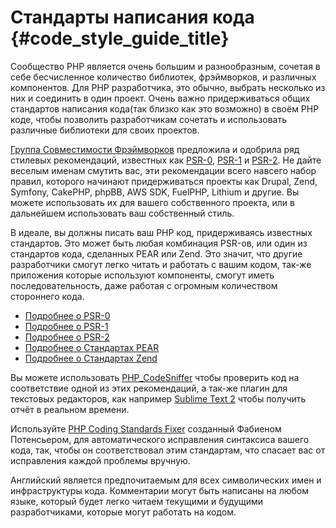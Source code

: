 # Стандарты написания кода  {#code_style_guide_title}

Сообщество PHP является очень большим и разнообразным, сочетая в себе бесчисленное количество библиотек, фрэймворков,
и различных компонентов. Для PHP разработчика, это обычно, выбрать несколько из них и соединить в один проект.
Очень важно придерживаться общих стандартов написания кода(так близко как это возможно) в своём PHP коде, чтобы 
позволить разработчикам сочетать и использовать различные библиотеки для своих проектов.

[Группа Совместимости Фрэймворков][fig] предложила и одобрила ряд стилевых рекомендаций, известных как [PSR-0][psr0],
[PSR-1][psr1] и [PSR-2][psr2]. Не дайте веселым именам смутить вас, эти рекомендации всего навсего набор правил,
которого начинают придерживаться проекты как Drupal, Zend, Symfony, CakePHP, phpBB, AWS SDK, FuelPHP, Lithium и другие.
Вы можете использовать их для вашего собственного проекта, или в дальнейшем использовать ваш собственный стиль.

В идеале, вы должны писать ваш PHP код, придерживаясь известных стандартов. Это может быть любая комбинация PSR-ов,
или один из стандартов кода, сделанных PEAR или Zend. Это значит, что другие разработчики смогут легко читать и
работать с вашим кодом, так-же приложения которые используют компоненты, смогут иметь последовательность, даже
работая с огромным количеством стороннего кода.

* [Подробнее о PSR-0][psr0]
* [Подробнее о PSR-1][psr1]
* [Подробнее о PSR-2][psr2]
* [Подробнее о Стандартах PEAR][pear-cs]
* [Подробнее о Стандартах Zend][zend-cs]

Вы можете использовать [PHP_CodeSniffer][phpcs] чтобы проверить код на соответствие одной из этих рекомендаций, а так-же
плагин для текстовых редакторов, как например [Sublime Text 2][st-cs] чтобы получить отчёт в реальном времени. 

Используйте [PHP Coding Standards Fixer][phpcsfixer] созданный Фабиеном Потенсьером, для автоматического исправления
синтаксиса вашего кода, так, чтобы он соответствовал этим стандартам, что спасает вас от исправления каждой проблемы вручную.

Английский является предпочитаемым для всех символических имен и инфраструктуры кода. Комментарии могут быть написаны на любом
языке, который будет легко читаем текущими и будущими разработчиками, которые могут работать на кодом.

[fig]: http://www.php-fig.org/
[psr0]: https://github.com/php-fig/fig-standards/blob/master/accepted/PSR-0.md
[psr1]: https://github.com/php-fig/fig-standards/blob/master/accepted/PSR-1-basic-coding-standard.md
[psr2]: https://github.com/php-fig/fig-standards/blob/master/accepted/PSR-2-coding-style-guide.md
[psr3]: https://github.com/php-fig/fig-standards/blob/master/accepted/PSR-3-logger-interface.md
[pear-cs]: http://pear.php.net/manual/ru/standards.php
[zend-cs]: http://framework.zend.com/wiki/display/ZFDEV2/Coding+Standards
[phpcs]: http://pear.php.net/package/PHP_CodeSniffer/
[st-cs]: https://github.com/benmatselby/sublime-phpcs
[phpcsfixer]: http://cs.sensiolabs.org/

